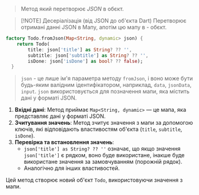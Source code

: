 > Метод який перетворює *JSON* в обєкт.


> [!NOTE] Десеріалізація (від JSON до об'єкта Dart)
> Перетворює отримані данні JSON в Мапу, апотім цю мапу в - обєкт. 

```dart
factory Todo.fromJson(Map<String, dynamic> json) {
    return Todo(
        title: json['title'] as String? ?? '',
        subtitle: json['subtitle'] as String? ?? '',
        isDone: json['isDone'] as bool? ?? false);
  }
```

> `json` - це лише ім'я параметра методу `fromJson`, і воно може бути будь-яким валідним ідентифікатором, наприклад, `data`, `jsonData`, `input`. `json` використовується для позначення мапи, яка містить дані у форматі JSON.

1. **Вхідні дані**: Метод приймає `Map<String, dynamic>` — це мапа, яка представляє дані у форматі JSON.
2. **Зчитування значень**: Метод зчитує значення з мапи за допомогою ключів, які відповідають властивостям об'єкта (`title`, `subtitle`, `isDone`).
3. **Перевірка та встановлення значень**:
    - `json['title'] as String? ?? ''` означає, що якщо значення `json['title']` є рядком, воно буде використане, інакше буде використане значення за замовчуванням (порожній рядок).
    - Аналогічно для інших властивостей.

Цей метод створює новий об'єкт `Todo`, використовуючи значення з мапи.